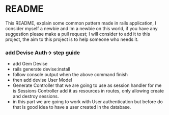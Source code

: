# README

This README, explain some common pattern made in rails application, I consider myself a newbie and Im a newbie on this world, if you have any 
suggestion please make a pull request; I will consider to add it to this project, the aim to this project is to help someone who needs it.

### add Devise Auth-> step guide
- add Gem Devise
- rails generate devise:install
- follow console output when the above command finish
- then add devise User Model
- Generate Controller that we are going to use as session handler for me is Sessions Controller add it as resources in routes, only allowing create and
  destroy sessions.
- in this part we are going to work with User authentication but before do that is good idea to have a user created in the database.
